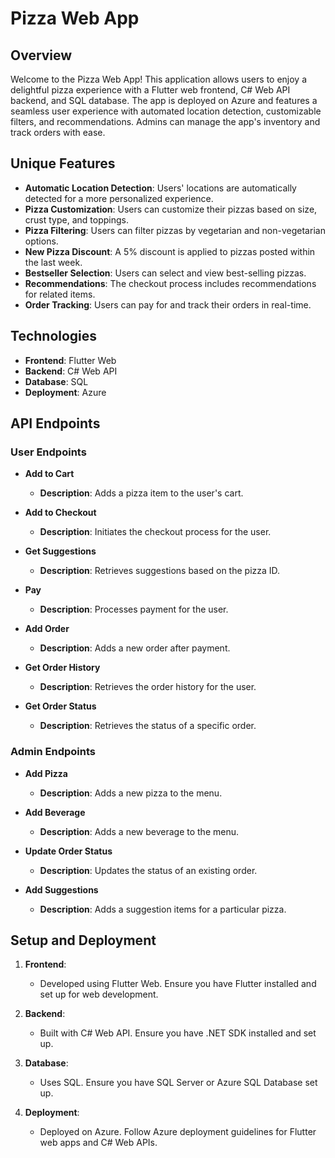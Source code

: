 # Pizza Web App

## Overview

Welcome to the Pizza Web App! This application allows users to enjoy a delightful pizza experience with a Flutter web frontend, C# Web API backend, and SQL database. The app is deployed on Azure and features a seamless user experience with automated location detection, customizable filters, and recommendations. Admins can manage the app's inventory and track orders with ease.

## Unique Features

- **Automatic Location Detection**: Users' locations are automatically detected for a more personalized experience.
- **Pizza Customization**: Users can customize their pizzas based on size, crust type, and toppings.
- **Pizza Filtering**: Users can filter pizzas by vegetarian and non-vegetarian options.
- **New Pizza Discount**: A 5% discount is applied to pizzas posted within the last week.
- **Bestseller Selection**: Users can select and view best-selling pizzas.
- **Recommendations**: The checkout process includes recommendations for related items.
- **Order Tracking**: Users can pay for and track their orders in real-time.

## Technologies

- **Frontend**: Flutter Web
- **Backend**: C# Web API
- **Database**: SQL
- **Deployment**: Azure

## API Endpoints

### User Endpoints

- **Add to Cart**
  - **Description**: Adds a pizza item to the user's cart.
  
- **Add to Checkout**
  - **Description**: Initiates the checkout process for the user.

- **Get Suggestions**
  - **Description**: Retrieves suggestions based on the pizza ID.
  
- **Pay**
  - **Description**: Processes payment for the user.
  
- **Add Order**
  - **Description**: Adds a new order after payment.
  
- **Get Order History**
  - **Description**: Retrieves the order history for the user.
  
- **Get Order Status**
  - **Description**: Retrieves the status of a specific order.

### Admin Endpoints

- **Add Pizza**
  - **Description**: Adds a new pizza to the menu.
  
- **Add Beverage**
  - **Description**: Adds a new beverage to the menu.
  
- **Update Order Status**
  - **Description**: Updates the status of an existing order.
  
- **Add Suggestions**
  - **Description**: Adds a suggestion items for a particular pizza.


## Setup and Deployment

1. **Frontend**:
   - Developed using Flutter Web. Ensure you have Flutter installed and set up for web development.
   
2. **Backend**:
   - Built with C# Web API. Ensure you have .NET SDK installed and set up.
   
3. **Database**:
   - Uses SQL. Ensure you have SQL Server or Azure SQL Database set up.
   
4. **Deployment**:
   - Deployed on Azure. Follow Azure deployment guidelines for Flutter web apps and C# Web APIs.

